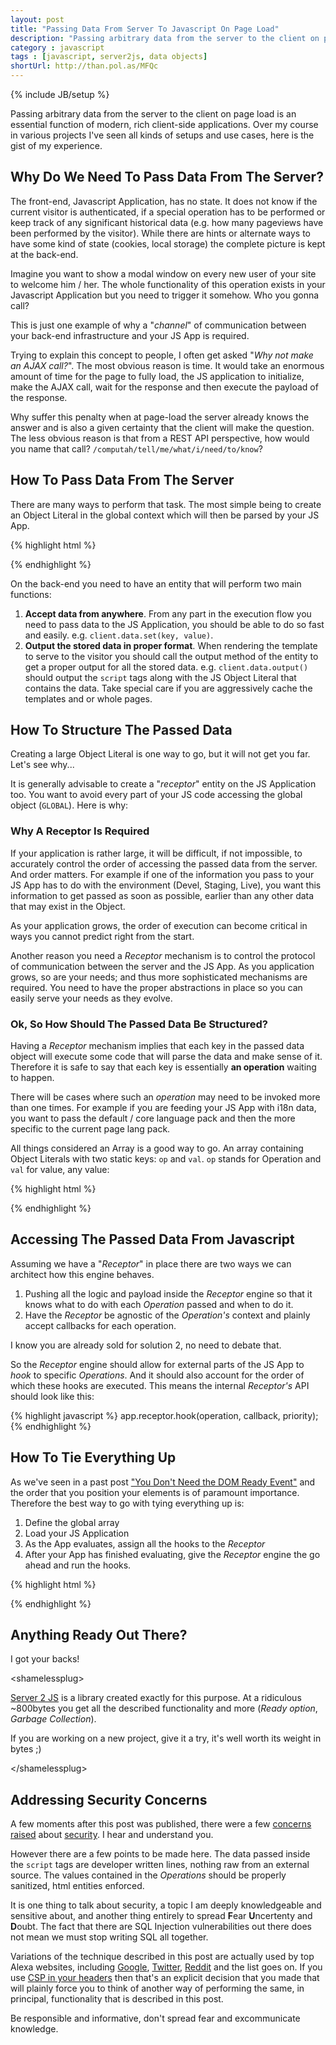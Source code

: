 ```yaml
---
layout: post
title: "Passing Data From Server To Javascript On Page Load"
description: "Passing arbitrary data from the server to the client on page load is an essential function of modern, rich client-side applications. Over my course in various projects I've seen all kinds of setups and use cases, here is the gist of my experience."
category : javascript
tags : [javascript, server2js, data objects]
shortUrl: http://than.pol.as/MFQc
---
```

{% include JB/setup %}

Passing arbitrary data from the server to the client on page load is an essential function of modern, rich client-side applications. Over my course in various projects I've seen all kinds of setups and use cases, here is the gist of my experience.

## Why Do We Need To Pass Data From The Server?

The front-end, Javascript Application, has no state. It does not know if the current visitor is authenticated, if a special operation has to be performed or keep track  of any significant historical data (e.g. how many pageviews have been performed by the visitor). While there are hints or alternate ways to have some kind of state (cookies, local storage) the complete picture is kept at the back-end.

Imagine you want to show a modal window on every new user of your site to welcome him / her. The whole functionality of this operation exists in your Javascript Application but you need to trigger it somehow. Who you gonna call?

This is just one example of why a "*channel*" of communication between your back-end infrastructure and your JS App is required.

Trying to explain this concept to people, I often get asked "*Why not make an AJAX call?*". The most obvious reason is time. It would take an enormous amount of time for the page to fully load, the JS application to initialize, make the AJAX call, wait for the response and then execute the payload of the response.

Why suffer this penalty when at page-load the server already knows the answer and is also a given certainty that the client will make the question. The less obvious reason is that from a REST API perspective, how would you name that call? `/computah/tell/me/what/i/need/to/know`?

## How To Pass Data From The Server

There are many ways to perform that task. The most simple being to create an Object Literal in the global context which will then be parsed by your JS App.

{% highlight html %}
<script>
  var GLOBAL = {
    isAuthenticated: false
  };
</script>
<script type="text/javascript" src="ourApplication.js"></script>
{% endhighlight %}

On the back-end you need to have an entity that will perform two main functions:

1. **Accept data from anywhere**. From any part in the execution flow you need to pass data to the JS Application, you should be able to do so fast and easily. e.g. `client.data.set(key, value)`.
2. **Output the stored data in proper format**. When rendering the template to serve to the visitor you should call the output method of the entity to get a proper output for all the stored data. e.g. `client.data.output()` should output the `script` tags along with the JS Object Literal that contains the data. Take special care if you are aggressively cache the templates and or whole pages.

## How To Structure The Passed Data

Creating a large Object Literal is one way to go, but it will not get you far. Let's see why...

It is generally advisable to create a "*receptor*" entity on the JS Application too. You want to avoid every part of your JS code accessing the global object (`GLOBAL`). Here is why:

### Why A Receptor Is Required

If your application is rather large, it will be difficult, if not impossible, to accurately control the order of accessing the passed data from the server. And order matters. For example if one of the information you pass to your JS App has to do with the environment (Devel, Staging, Live), you want this information to get passed as soon as possible, earlier than any other data that may exist in the Object.

As your application grows, the order of execution can become critical  in ways you cannot predict right from the start.

Another reason you need a *Receptor* mechanism is to control the protocol of communication between the server and the JS App. As you application grows, so are your needs; and thus more sophisticated mechanisms are required. You need to have the proper abstractions in place so you can easily serve your needs as they evolve.

### Ok, So How Should The Passed Data Be Structured?

Having a *Receptor* mechanism implies that each key in the passed data object will execute some code that will parse the data and make sense of it. Therefore it is safe to say that each key is essentially **an operation** waiting to happen.

There will be cases where such an *operation* may need to be invoked more than one times. For example if you are feeding your JS App with i18n data, you want to pass the default / core language pack and then the more specific to the current page lang pack.

All things considered an Array is a good way to go. An array containing Object Literals with two static keys: `op` and `val`. `op` stands for Operation and `val` for value, any value:

{% highlight html %}
<script>
  var GLOBAL = [
    {op: 'isAuthenticated', val: false},
    {op: 'environment',     val: 'LIVE'},
    {op: 'langPack',        val: {/* Huge object */}}
    {op: 'langPack',        val: {/* Additional page specific */}}
  ];
</script>
<script type="text/javascript" src="ourApplication.js"></script>
{% endhighlight %}

## Accessing The Passed Data From Javascript

Assuming we have a "*Receptor*" in place there are two ways we can architect how this engine behaves.

1. Pushing all the logic and payload inside the *Receptor* engine so that it knows what to do with each *Operation* passed and when to do it.
2. Have the *Receptor* be agnostic of the *Operation's* context and plainly accept callbacks for each operation.

I know you are already sold for solution 2, no need to debate that.

So the *Receptor* engine should allow for external parts of the JS App to *hook* to specific *Operations*. And it should also account for the order of which these hooks are executed. This means the internal *Receptor's* API should look like this:

{% highlight javascript %}
app.receptor.hook(operation, callback, priority);
{% endhighlight %}

## How To Tie Everything Up

As we've seen in a past post ["You Don't Need the DOM Ready Event"][ready.post] and the order that you position your elements is of paramount importance. Therefore the best way to go with tying everything up is:

1. Define the global array
2. Load your JS Application
3. As the App evaluates, assign all the hooks to the *Receptor*
4. After your App has finished evaluating, give the *Receptor* engine the go ahead and run the hooks.


{% highlight html %}
<script type="text/javascript">
  var GLOBAL = [{op: 'isAuthenticated', val: false}];
</script>
<script type="text/javascript" src="ourApplication.js"></script>
<script type="text/javascript">
  // run the hooks
  app.receptor.runHooks();
</script>
{% endhighlight %}

## Anything Ready Out There?

I got your backs!

&lt;shamelessplug&gt;

[Server 2 JS][server2js] is a library created exactly for this purpose. At a ridiculous ~800bytes you get all the described functionality and more (*Ready option*, *Garbage Collection*).

If you are working on a new project, give it a try, it's well worth its weight in bytes ;)

&lt;/shamelessplug&gt;

## Addressing Security Concerns

A few moments after this post was published, there were a few [concerns](http://www.reddit.com/r/javascript/comments/16rjjh/passing_data_from_server_to_javascript_on_page/c7yp82q) [raised](http://www.reddit.com/r/javascript/comments/16rjjh/passing_data_from_server_to_javascript_on_page/c7ypqu0) about [security](http://thanpol.as/javascript/passing-data-from-server-to-javascript-on-page-load/#comment-771162843). I hear and understand you.

However there are a few points to be made here. The data passed inside the `script` tags are developer written lines, nothing raw from an external source. The values contained in the *Operations* should be properly sanitized, html entities enforced.

It is one thing to talk about security, a topic I am deeply knowledgeable and sensitive about, and another thing entirely to spread **F**ear **U**ncertenty and **D**oubt. The fact that there are SQL Injection vulnerabilities out there does not mean we must stop writing SQL all together.

Variations of the technique described in this post are actually used by top Alexa websites, including [Google](view-source:http://www.google.com/), [Twitter](view-source:http://www.twitter.com/), [Reddit](view-source:http://www.reddit.com/) and the list goes on. If you use [CSP in your headers](http://en.wikipedia.org/wiki/Content_Security_Policy) then that's an explicit decision that you made that will plainly force you to think of another way of performing the same, in principal, functionality that is described in this post.

Be responsible and informative, don't spread fear and excommunicate knowledge.



[ready.post]: http://thanpol.as/javascript/you-dont-need-dom-ready/ "thanpolas blog :: You Don't Need the DOM Ready Event"
[server2js]: https://github.com/thanpolas/server2js "thanpolas server2js library"

